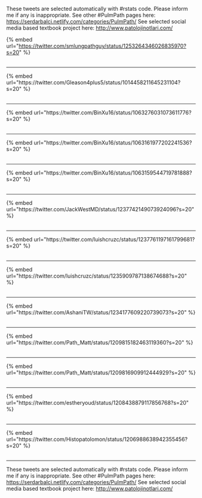 

These tweets are selected automatically with #rstats code. Please inform me if any is inappropriate.
See other #PulmPath pages here: https://serdarbalci.netlify.com/categories/PulmPath/ 
See selected social media based textbook project here: http://www.patolojinotlari.com/

{% embed url="https://twitter.com/smlungpathguy/status/1253264346026835970?s=20" %}<br>
<br>
<hr>
{% embed url="https://twitter.com/Gleason4plus5/status/1014458211645231104?s=20" %}<br>
<br>
<hr>
{% embed url="https://twitter.com/BinXu16/status/1063276031073611776?s=20" %}<br>
<br>
<hr>
{% embed url="https://twitter.com/BinXu16/status/1063161977202241536?s=20" %}<br>
<br>
<hr>
{% embed url="https://twitter.com/BinXu16/status/1063159544719781888?s=20" %}<br>
<br>
<hr>
{% embed url="https://twitter.com/JackWestMD/status/1237742149073924096?s=20" %}<br>
<br>
<hr>
{% embed url="https://twitter.com/luishcruzc/status/1237761197161799681?s=20" %}<br>
<br>
<hr>
{% embed url="https://twitter.com/luishcruzc/status/1235909787138674688?s=20" %}<br>
<br>
<hr>
{% embed url="https://twitter.com/AshaniTW/status/1234177609220739073?s=20" %}<br>
<br>
<hr>
{% embed url="https://twitter.com/Path_Matt/status/1209815182463119360?s=20" %}<br>
<br>
<hr>
{% embed url="https://twitter.com/Path_Matt/status/1209816909912444929?s=20" %}<br>
<br>
<hr>
{% embed url="https://twitter.com/estheryoud/status/1208438879117856768?s=20" %}<br>
<br>
<hr>
{% embed url="https://twitter.com/Histopatolomon/status/1206988638942355456?s=20" %}<br>
<br>
<hr>


These tweets are selected automatically with #rstats code. Please inform me if any is inappropriate.
See other #PulmPath pages here: https://serdarbalci.netlify.com/categories/PulmPath/ 
See selected social media based textbook project here: http://www.patolojinotlari.com/
